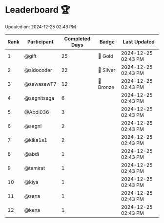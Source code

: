 # Leaderboard 🏆

Updated on: 2024-12-25 02:43 PM

| Rank | Participant       | Completed Days | Badge      | Last Updated         |
|------|-------------------|----------------|------------|----------------------|
| 1    | @gift             | 25             | 🏅 Gold     | 2024-12-25 02:43 PM |
| 2    | @sidocoder        | 22             | 🥈 Silver   | 2024-12-25 02:43 PM |
| 3    | @sewasewT7        | 12             | 🥉 Bronze   | 2024-12-25 02:43 PM |
| 4    | @segnitsega       | 6              |            | 2024-12-25 02:43 PM |
| 5    | @Abdi036          | 3              |            | 2024-12-25 02:43 PM |
| 6    | @segni            | 2              |            | 2024-12-25 02:43 PM |
| 7    | @kika1s1          | 2              |            | 2024-12-25 02:43 PM |
| 8    | @abdi             | 1              |            | 2024-12-25 02:43 PM |
| 9    | @tamirat          | 1              |            | 2024-12-25 02:43 PM |
| 10   | @kiya             | 1              |            | 2024-12-25 02:43 PM |
| 11   | @sena             | 1              |            | 2024-12-25 02:43 PM |
| 12   | @kena             | 1              |            | 2024-12-25 02:43 PM |
